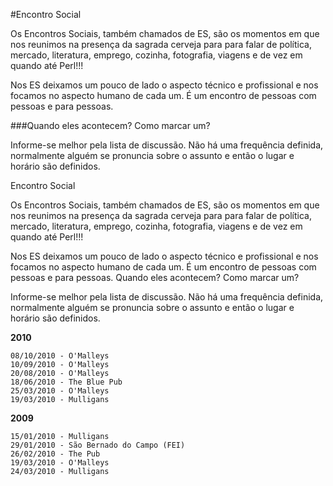 #Encontro Social

Os Encontros Sociais, também chamados de ES, são os momentos em que nos reunimos na presença da sagrada cerveja para para falar de política, mercado, literatura, emprego, cozinha, fotografia, viagens e de vez em quando até Perl!!!

Nos ES deixamos um pouco de lado o aspecto técnico e profissional e nos focamos no aspecto humano de cada um. É um encontro de pessoas com pessoas e para pessoas.


###Quando eles acontecem? Como marcar um?

Informe-se melhor pela lista de discussão. Não há uma frequência definida, normalmente alguém se pronuncia sobre o assunto e então o lugar e horário são definidos.


Encontro Social

Os Encontros Sociais, também chamados de ES, são os momentos em que nos reunimos na presença da sagrada cerveja para para falar de política, mercado, literatura, emprego, cozinha, fotografia, viagens e de vez em quando até Perl!!!

Nos ES deixamos um pouco de lado o aspecto técnico e profissional e nos focamos no aspecto humano de cada um. É um encontro de pessoas com pessoas e para pessoas.
Quando eles acontecem? Como marcar um?

Informe-se melhor pela lista de discussão. Não há uma frequência definida, normalmente alguém se pronuncia sobre o assunto e então o lugar e horário são definidos.

**2010**

    08/10/2010 - O'Malleys
    10/09/2010 - O'Malleys
    20/08/2010 - O'Malleys
    18/06/2010 - The Blue Pub
    25/03/2010 - O'Malleys
    19/03/2010 - Mulligans

**2009**

    15/01/2010 - Mulligans
    29/01/2010 - São Bernado do Campo (FEI)
    26/02/2010 - The Pub
    19/03/2010 - O'Malleys
    24/03/2010 - Mulligans

